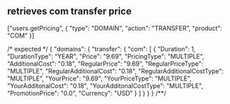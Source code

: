 ## retrieves com transfer price
["users.getPricing", {
  "type": "DOMAIN",
  "action": "TRANSFER",
  "product": "COM"
}]

/* expected */
{
  "domains": {
    "transfer": {
      "com": [
        {
          "Duration": 1,
          "DurationType": "YEAR",
          "Price": "9.69",
          "PricingType": "MULTIPLE",
          "AdditionalCost": "0.18",
          "RegularPrice": "9.69",
          "RegularPriceType": "MULTIPLE",
          "RegularAdditionalCost": "0.18",
          "RegularAdditionalCostType": "MULTIPLE",
          "YourPrice": "9.69",
          "YourPriceType": "MULTIPLE",
          "YourAdditonalCost": "0.18",
          "YourAdditonalCostType": "MULTIPLE",
          "PromotionPrice": "0.0",
          "Currency": "USD"
        }
      ]
    }
  }
}
/**/